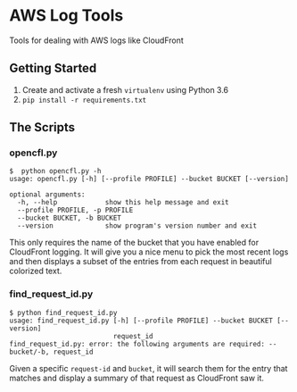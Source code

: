 # AWS Log Tools

Tools for dealing with AWS logs like CloudFront

## Getting Started

1. Create and activate a fresh `virtualenv` using Python 3.6
1. `pip install -r requirements.txt`

## The Scripts

### opencfl.py

```console
$  python opencfl.py -h
usage: opencfl.py [-h] [--profile PROFILE] --bucket BUCKET [--version]

optional arguments:
  -h, --help            show this help message and exit
  --profile PROFILE, -p PROFILE
  --bucket BUCKET, -b BUCKET
  --version             show program's version number and exit
```

This only requires the name of the bucket that you have enabled for CloudFront logging. It will give you a nice menu to pick the most recent logs and then displays a subset of the entries from each request in beautiful colorized text.

### find_request_id.py

```console
$ python find_request_id.py
usage: find_request_id.py [-h] [--profile PROFILE] --bucket BUCKET [--version]
                          request_id
find_request_id.py: error: the following arguments are required: --bucket/-b, request_id
```

Given a specific `request-id` and `bucket`, it will search them for the entry that matches and display a summary of that request as CloudFront saw it.
